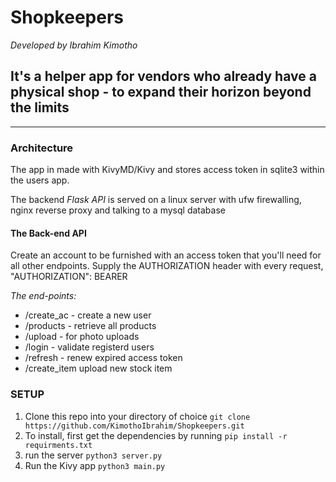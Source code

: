 # Shopkeepers

*Developed by Ibrahim Kimotho*

## It's a helper app for vendors who already have a physical shop - to expand their horizon beyond the limits

_____
### Architecture
The app in made with KivyMD/Kivy and stores access token in sqlite3 within the users app.

The backend *Flask API* is served on a linux server with ufw firewalling, nginx reverse proxy and talking to a mysql database

#### The Back-end API
Create an account to be furnished with an access token that you'll need for all other endpoints.
Supply the AUTHORIZATION header with every request, "AUTHORIZATION": BEARER <acces-token>

*The end-points:*
- /create_ac - create a new user
- /products - retrieve all products
- /upload - for photo uploads
- /login - validate registerd users
- /refresh - renew expired access token
- /create_item upload new stock item

### SETUP
1. Clone this repo into your directory of choice `git clone https://github.com/KimothoIbrahim/Shopkeepers.git`
2. To install, first get the dependencies by running `pip install -r requirments.txt`
3. run the server `python3 server.py`
4. Run the Kivy app `python3 main.py`

